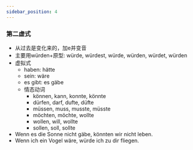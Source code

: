 ```yaml
---
sidebar_position: 4
---
```


### 第二虚式

* 从过去是变化来的，加e并变音
* 主要用würden+原型: würde, würdest, würde, würden, würdet, würden
* 虚拟式
  * haben: hätte
  * sein: wäre
  * es gibt: es gäbe
  * 情态动词
    * können, kann, konnte, könnte
    * dürfen, darf, dufte, düfte
    * müssen, muss, musste, müsste
    * möchten, möchte, wollte
    * wollen, will, wollte
    * sollen, soll, sollte
* Wenn es die Sonne nicht gäbe, könnten wir nicht leben.
* Wenn ich ein Vogel wäre, würde ich zu dir fliegen.